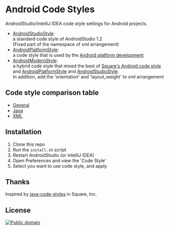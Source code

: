 Android Code Styles
==========

AndroidStudio/IntelliJ IDEA code style settings for Android projects.

* [AndroidStudioStyle][studio_style]:  
  a standard code style of AndroidStudio 1.2  
  (Fixed part of the namespace of xml arrangement)
* [AndroidPlatformStyle][platform_style]:  
    a code style that is used by the [Android platform development][android_platform_development_repo]
* [AndroidModernStyle][modern_style]:  
  a hybrid code style that mixed the best of [Square's Android code style][square_java_code_style_repo] and [AndroidPlatformStyle][platform_style] and [AndroidStudioStyle][studio_style].  
  In addition, add the 'orientation' and 'layout_weight' to xml arrangement

## Code style comparison table

* [General][comparison_table_code_style_general]
* [Java][comparison_table_code_style_java]
* [XML][comparison_table_code_style_xml]

## Installation

1. Clone this repo
2. Run the `install.sh` script
3. Restart AndroidStudio (or IntelliJ IDEA)
4. Open Preferences and view the 'Code Style'
5. Select you want to use code style, and apply

## Thanks

Inspired by [java-code-styles][square_java_code_style_repo] in Square, Inc.

## License

[![Public domain](https://licensebuttons.net/p/zero/1.0/88x31.png)](https://creativecommons.org/publicdomain/zero/1.0/legalcode)

[studio_style]: https://github.com/ogaclejapan/android-code-styles/blob/master/codestyles/AndroidStudioStyle.xml
[modern_style]: https://github.com/ogaclejapan/android-code-styles/blob/master/codestyles/AndroidModernStyle.xml
[platform_style]: https://github.com/ogaclejapan/android-code-styles/blob/master/codestyles/AndroidPlatformStyle.xml
[square_java_code_style_repo]: https://github.com/square/java-code-styles
[square_style]: https://github.com/square/java-code-styles/blob/master/configs/SquareAndroid.xml
[android_platform_development_repo]: https://github.com/android/platform_development
[comparison_table_code_style_general]: https://github.com/ogaclejapan/android-code-styles/blob/master/comparison-table/GENERAL.md
[comparison_table_code_style_java]: https://github.com/ogaclejapan/android-code-styles/blob/master/comparison-table/JAVA.md
[comparison_table_code_style_xml]: https://github.com/ogaclejapan/android-code-styles/blob/master/comparison-table/XML.md

